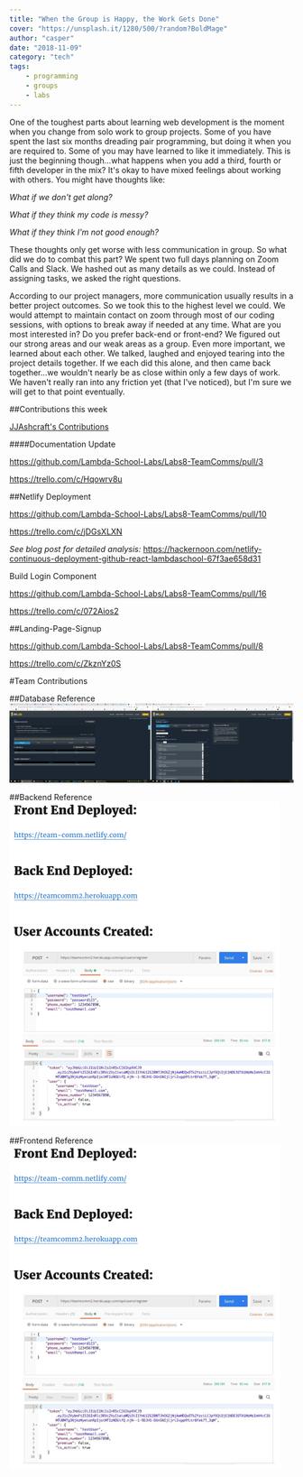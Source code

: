 ```yaml
---
title: "When the Group is Happy, the Work Gets Done"
cover: "https://unsplash.it/1280/500/?random?BoldMage"
author: "casper"
date: "2018-11-09"
category: "tech"
tags:
    - programming
    - groups
    - labs
---
```


One of the toughest parts about learning web development is the moment when you change from solo work to group projects. Some of you have spent the last six months dreading pair programming, but doing it when you are required to. Some of you may have learned to like it immediately. This is just the beginning though…what happens when you add a third, fourth or fifth developer in the mix? It's okay to have mixed feelings about working with others. You might have thoughts like:

_What if we don't get along?_

_What if they think my code is messy?_

_What if they think I'm not good enough?_

These thoughts only get worse with less communication in group. So what did we do to combat this part? We spent two full days planning on Zoom Calls and Slack. We hashed out as many details as we could. Instead of assigning tasks, we asked the right questions.

According to our project managers, more communication usually results in a better project outcomes. So we took this to the highest level we could. We would attempt to maintain contact on zoom through most of our coding sessions, with options to break away if needed at any time. What are you most interested in? Do you prefer back-end or front-end? We figured out our strong areas and our weak areas as a group. Even more important, we learned about each other. We talked, laughed and enjoyed tearing into the project details together. If we each did this alone, and then came back together…we wouldn't nearly be as close within only a few days of work. We haven't really ran into any friction yet (that I've noticed), but I'm sure we will get to that point eventually.

##Contributions this week

<a href="https://github.com/Lambda-School-Labs/Labs8-TeamComms/graphs/contributors"> JJAshcraft's Contributions</a>

####Documentation Update

https://github.com/Lambda-School-Labs/Labs8-TeamComms/pull/3

https://trello.com/c/Hqowrv8u

##Netlify Deployment

https://github.com/Lambda-School-Labs/Labs8-TeamComms/pull/10

https://trello.com/c/jDGsXLXN

_See blog post for detailed analysis:_
https://hackernoon.com/netlify-continuous-deployment-github-react-lambdaschool-67f3ae658d31

Build Login Component

https://github.com/Lambda-School-Labs/Labs8-TeamComms/pull/16

https://trello.com/c/072Aios2

##Landing-Page-Signup

https://github.com/Lambda-School-Labs/Labs8-TeamComms/pull/8

https://trello.com/c/ZkznYz0S

#Team Contributions

##Database Reference
<img src="./db1.png">

##Backend Reference
<img src="./backend.png">

##Frontend Reference
<img src="./backend.png">
